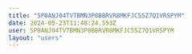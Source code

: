 ```yaml
---
title: "SP0ANJ04TVTBMN3P0BBRVR8MKFJC55Z7Q1VRSPYM"
date: 2024-05-23T11:48:24.553Z
user: SP0ANJ04TVTBMN3P0BBRVR8MKFJC55Z7Q1VRSPYM
layout: "users"
---
```

    